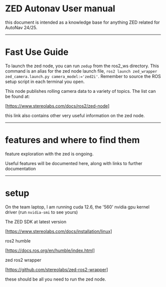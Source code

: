 # ZED Autonav User manual


this document is intended as a knowledge base for anything ZED related for AutoNav 24/25.

---


# Fast Use Guide

To launch the zed node, you can run `zedup` from the ros2_ws directory. This command is an alias for the zed node launch file,
`ros2 launch zed_wrapper zed_camera.launch.py camera_model:='zed2i'`. Remember to source the ROS setup script in each terminal you open.

This node publishes rolling camera data to a variety of topics. The list can be found at:

[https://www.stereolabs.com/docs/ros2/zed-node]

this link also contains other very useful information on the zed node.


---


# features and where to find them

feature exploration with the zed is ongoing. 

Useful features will be documented here, along with links to further documentation


---

# setup

On the team laptop, I am running cuda 12.6, the '560' nvidia gpu kernel driver (run `nvidia-smi` to see yours)

The ZED SDK at latest version

[https://www.stereolabs.com/docs/installation/linux]

ros2 humble

[https://docs.ros.org/en/humble/index.html]

zed ros2 wrapper

[https://github.com/stereolabs/zed-ros2-wrapper]


these should be all you need to run the zed node.



